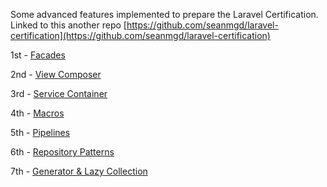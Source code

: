 Some advanced features implemented to prepare the Laravel Certification.
Linked to this another repo [https://github.com/seanmgd/laravel-certification](https://github.com/seanmgd/laravel-certification)

1st - [Facades](https://github.com/seanmgd/laravel-advanced/commit/2fd78be2e9ffefabd7b5a20538439220082a5f64)

2nd - [View Composer](https://github.com/seanmgd/laravel-advanced/commit/73e85f6142c6c29bcb81bb0b990bc73833c2bb6c)

3rd - [Service Container](https://github.com/seanmgd/laravel-advanced/commit/d926879c1a13930b139c40b749443e4ae4744c25)

4th - [Macros](https://github.com/seanmgd/laravel-advanced/commit/2f7a165eab812655de9a332386ecd04efe3647e7)

5th - [Pipelines](https://github.com/seanmgd/laravel-advanced/commit/2b9ce5c481240f94c0afc07bff5920e4f13e8be7)

6th - [Repository Patterns](https://github.com/seanmgd/laravel-advanced/commit/236c480409e95c410bcf92bb70e55665de045384)

7th - [Generator & Lazy Collection](https://github.com/seanmgd/laravel-advanced/commit/b662b35a24b91221e0c66a063c26bfd184d83cd6)
